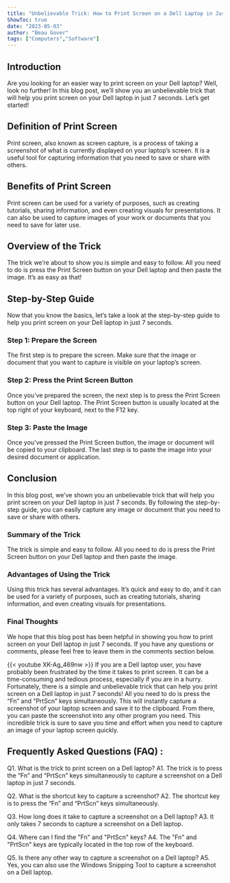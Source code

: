 ```yaml
---
title: "Unbelievable Trick: How to Print Screen on a Dell Laptop in Just 7 Seconds!"
ShowToc: true 
date: "2023-05-03"
author: "Beau Gover" 
tags: ["Computers","Software"]
---
```

## Introduction 
Are you looking for an easier way to print screen on your Dell laptop? Well, look no further! In this blog post, we’ll show you an unbelievable trick that will help you print screen on your Dell laptop in just 7 seconds. Let’s get started! 

## Definition of Print Screen
Print screen, also known as screen capture, is a process of taking a screenshot of what is currently displayed on your laptop’s screen. It is a useful tool for capturing information that you need to save or share with others. 

## Benefits of Print Screen
Print screen can be used for a variety of purposes, such as creating tutorials, sharing information, and even creating visuals for presentations. It can also be used to capture images of your work or documents that you need to save for later use. 

## Overview of the Trick
The trick we’re about to show you is simple and easy to follow. All you need to do is press the Print Screen button on your Dell laptop and then paste the image. It’s as easy as that! 

## Step-by-Step Guide
Now that you know the basics, let’s take a look at the step-by-step guide to help you print screen on your Dell laptop in just 7 seconds. 

### Step 1: Prepare the Screen
The first step is to prepare the screen. Make sure that the image or document that you want to capture is visible on your laptop’s screen. 

### Step 2: Press the Print Screen Button
Once you’ve prepared the screen, the next step is to press the Print Screen button on your Dell laptop. The Print Screen button is usually located at the top right of your keyboard, next to the F12 key. 

### Step 3: Paste the Image
Once you’ve pressed the Print Screen button, the image or document will be copied to your clipboard. The last step is to paste the image into your desired document or application. 

## Conclusion
In this blog post, we’ve shown you an unbelievable trick that will help you print screen on your Dell laptop in just 7 seconds. By following the step-by-step guide, you can easily capture any image or document that you need to save or share with others. 

### Summary of the Trick
The trick is simple and easy to follow. All you need to do is press the Print Screen button on your Dell laptop and then paste the image. 

### Advantages of Using the Trick
Using this trick has several advantages. It’s quick and easy to do, and it can be used for a variety of purposes, such as creating tutorials, sharing information, and even creating visuals for presentations. 

### Final Thoughts
We hope that this blog post has been helpful in showing you how to print screen on your Dell laptop in just 7 seconds. If you have any questions or comments, please feel free to leave them in the comments section below.

{{< youtube XK-Ag_469nw >}} 
If you are a Dell laptop user, you have probably been frustrated by the time it takes to print screen. It can be a time-consuming and tedious process, especially if you are in a hurry. Fortunately, there is a simple and unbelievable trick that can help you print screen on a Dell laptop in just 7 seconds! All you need to do is press the “Fn” and “PrtScn” keys simultaneously. This will instantly capture a screenshot of your laptop screen and save it to the clipboard. From there, you can paste the screenshot into any other program you need. This incredible trick is sure to save you time and effort when you need to capture an image of your laptop screen quickly.

## Frequently Asked Questions (FAQ) :
Q1. What is the trick to print screen on a Dell laptop? 
A1. The trick is to press the “Fn” and “PrtScn” keys simultaneously to capture a screenshot on a Dell laptop in just 7 seconds.

Q2. What is the shortcut key to capture a screenshot?
A2. The shortcut key is to press the “Fn” and “PrtScn” keys simultaneously.

Q3. How long does it take to capture a screenshot on a Dell laptop?
A3. It only takes 7 seconds to capture a screenshot on a Dell laptop.

Q4. Where can I find the "Fn" and "PrtScn" keys?
A4. The "Fn" and "PrtScn" keys are typically located in the top row of the keyboard.

Q5. Is there any other way to capture a screenshot on a Dell laptop?
A5. Yes, you can also use the Windows Snipping Tool to capture a screenshot on a Dell laptop.


